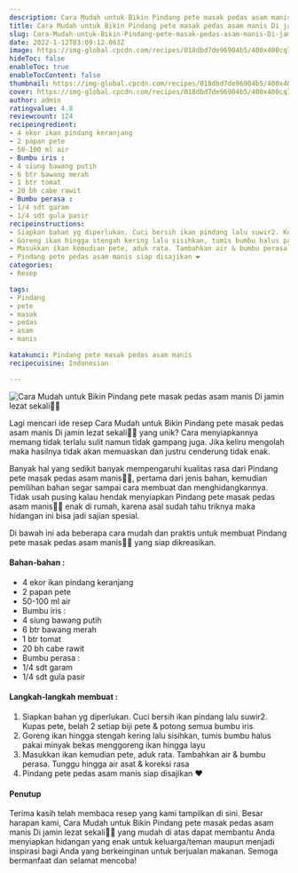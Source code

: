 ```yaml
---
description: Cara Mudah untuk Bikin Pindang pete masak pedas asam manis Di jamin lezat sekali"
title: Cara Mudah untuk Bikin Pindang pete masak pedas asam manis Di jamin lezat sekali
slug: Cara-Mudah-untuk-Bikin-Pindang-pete-masak-pedas-asam-manis-Di-jamin-lezat-sekali
date: 2022-1-12T03:09:12.063Z
image: https://img-global.cpcdn.com/recipes/018dbd7de96904b5/400x400cq70/photo.jpg
hideToc: false
enableToc: true
enableTocContent: false
thumbnail: https://img-global.cpcdn.com/recipes/018dbd7de96904b5/400x400cq70/photo.jpg
cover: https://img-global.cpcdn.com/recipes/018dbd7de96904b5/400x400cq70/photo.jpg
author: admin
ratingvalue: 4.8
reviewcount: 124
recipeingredient:
- 4 ekor ikan pindang keranjang
- 2 papan pete
- 50-100 ml air
- Bumbu iris :
- 4 siung bawang putih
- 6 btr bawang merah
- 1 btr tomat
- 20 bh cabe rawit
- Bumbu perasa :
- 1/4 sdt garam
- 1/4 sdt gula pasir
recipeinstructions:
- Siapkan bahan yg diperlukan. Cuci bersih ikan pindang lalu suwir2. Kupas pete, belah 2 setiap biji pete & potong semua bumbu iris
- Goreng ikan hingga stengah kering lalu sisihkan, tumis bumbu halus pakai minyak bekas menggoreng ikan hingga layu
- Masukkan ikan kemudian pete, aduk rata. Tambahkan air & bumbu perasa. Tunggu hingga air asat & koreksi rasa
- Pindang pete pedas asam manis siap disajikan ❤
categories:
- Resep

tags:
- Pindang
- pete
- masak
- pedas
- asam
- manis

katakunci: Pindang pete masak pedas asam manis
recipecuisine: Indonesian

---
```


![Cara Mudah untuk Bikin Pindang pete masak pedas asam manis Di jamin lezat sekali👩‍🍳](https://img-global.cpcdn.com/recipes/018dbd7de96904b5/400x400cq70/photo.jpg)

Lagi mencari ide resep Cara Mudah untuk Bikin Pindang pete masak pedas asam manis Di jamin lezat sekali👩‍🍳 yang unik? Cara menyiapkannya memang tidak terlalu sulit namun tidak gampang juga. Jika keliru mengolah maka hasilnya tidak akan memuaskan dan justru cenderung tidak enak.

Banyak hal yang sedikit banyak mempengaruhi kualitas rasa dari Pindang pete masak pedas asam manis👩‍🍳, pertama dari jenis bahan, kemudian pemilihan bahan segar sampai cara membuat dan menghidangkannya. Tidak usah pusing kalau hendak menyiapkan Pindang pete masak pedas asam manis👩‍🍳 enak di rumah, karena asal sudah tahu triknya maka hidangan ini bisa jadi sajian spesial.

Di bawah ini ada beberapa cara mudah dan praktis untuk membuat Pindang pete masak pedas asam manis👩‍🍳 yang siap dikreasikan.

<!--inarticleads1-->

#### Bahan-bahan :

- 4 ekor ikan pindang keranjang
- 2 papan pete
- 50-100 ml air
- Bumbu iris :
- 4 siung bawang putih
- 6 btr bawang merah
- 1 btr tomat
- 20 bh cabe rawit
- Bumbu perasa :
- 1/4 sdt garam
- 1/4 sdt gula pasir

<!--inarticleads2-->

#### Langkah-langkah membuat :

1. Siapkan bahan yg diperlukan. Cuci bersih ikan pindang lalu suwir2. Kupas pete, belah 2 setiap biji pete & potong semua bumbu iris
1. Goreng ikan hingga stengah kering lalu sisihkan, tumis bumbu halus pakai minyak bekas menggoreng ikan hingga layu
1. Masukkan ikan kemudian pete, aduk rata. Tambahkan air & bumbu perasa. Tunggu hingga air asat & koreksi rasa
1. Pindang pete pedas asam manis siap disajikan ❤

#### Penutup

Terima kasih telah membaca resep yang kami tampilkan di sini. Besar harapan kami, Cara Mudah untuk Bikin Pindang pete masak pedas asam manis Di jamin lezat sekali👩‍🍳 yang mudah di atas dapat membantu Anda menyiapkan hidangan yang enak untuk keluarga/teman maupun menjadi inspirasi bagi Anda yang berkeinginan untuk berjualan makanan. Semoga bermanfaat dan selamat mencoba!